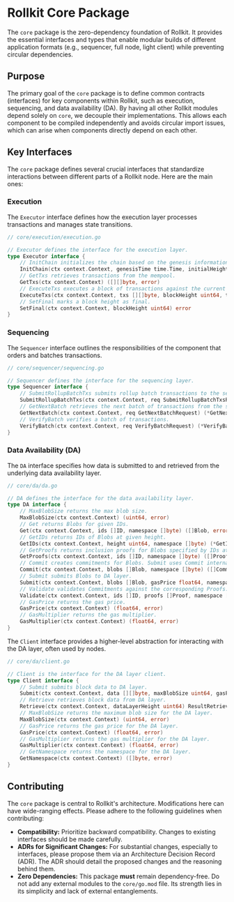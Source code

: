 # Rollkit Core Package

The `core` package is the zero-dependency foundation of Rollkit. It provides the essential interfaces and types that enable modular builds of different application formats (e.g., sequencer, full node, light client) while preventing circular dependencies.

## Purpose

The primary goal of the `core` package is to define common contracts (interfaces) for key components within Rollkit, such as execution, sequencing, and data availability (DA). By having all other Rollkit modules depend solely on `core`, we decouple their implementations. This allows each component to be compiled independently and avoids circular import issues, which can arise when components directly depend on each other.

## Key Interfaces

The `core` package defines several crucial interfaces that standardize interactions between different parts of a Rollkit node. Here are the main ones:

### Execution

The `Executor` interface defines how the execution layer processes transactions and manages state transitions.

```go
// core/execution/execution.go

// Executor defines the interface for the execution layer.
type Executor interface {
	// InitChain initializes the chain based on the genesis information.
	InitChain(ctx context.Context, genesisTime time.Time, initialHeight uint64, chainID string) (stateRoot []byte, maxBytes uint64, err error)
	// GetTxs retrieves transactions from the mempool.
	GetTxs(ctx context.Context) ([][]byte, error)
	// ExecuteTxs executes a block of transactions against the current state.
	ExecuteTxs(ctx context.Context, txs [][]byte, blockHeight uint64, timestamp time.Time, prevStateRoot []byte) (updatedStateRoot []byte, maxBytes uint64, err error)
	// SetFinal marks a block height as final.
	SetFinal(ctx context.Context, blockHeight uint64) error
}

```

### Sequencing

The `Sequencer` interface outlines the responsibilities of the component that orders and batches transactions.

```go
// core/sequencer/sequencing.go

// Sequencer defines the interface for the sequencing layer.
type Sequencer interface {
	// SubmitRollupBatchTxs submits rollup batch transactions to the sequencer.
	SubmitRollupBatchTxs(ctx context.Context, req SubmitRollupBatchTxsRequest) (*SubmitRollupBatchTxsResponse, error)
	// GetNextBatch retrieves the next batch of transactions from the sequencer.
	GetNextBatch(ctx context.Context, req GetNextBatchRequest) (*GetNextBatchResponse, error)
	// VerifyBatch verifies a batch of transactions.
	VerifyBatch(ctx context.Context, req VerifyBatchRequest) (*VerifyBatchResponse, error)
}
```

### Data Availability (DA)

The `DA` interface specifies how data is submitted to and retrieved from the underlying data availability layer.

```go
// core/da/da.go

// DA defines the interface for the data availability layer.
type DA interface {
	// MaxBlobSize returns the max blob size.
	MaxBlobSize(ctx context.Context) (uint64, error)
	// Get returns Blobs for given IDs.
	Get(ctx context.Context, ids []ID, namespace []byte) ([]Blob, error)
	// GetIDs returns IDs of Blobs at given height.
	GetIDs(ctx context.Context, height uint64, namespace []byte) (*GetIDsResult, error)
	// GetProofs returns inclusion proofs for Blobs specified by IDs at given height.
	GetProofs(ctx context.Context, ids []ID, namespace []byte) ([]Proof, error)
	// Commit creates commitments for Blobs. Submit uses Commit internally.
	Commit(ctx context.Context, blobs []Blob, namespace []byte) ([]Commitment, error)
	// Submit submits Blobs to DA layer.
	Submit(ctx context.Context, blobs []Blob, gasPrice float64, namespace []byte) ([]ID, error)
	// Validate validates Commitments against the corresponding Proofs. This should be possible without retrieving the Blobs.
	Validate(ctx context.Context, ids []ID, proofs []Proof, namespace []byte) ([]bool, error)
	// GasPrice returns the gas price.
	GasPrice(ctx context.Context) (float64, error)
	// GasMultiplier returns the gas multiplier.
	GasMultiplier(ctx context.Context) (float64, error)
}
```

The `Client` interface provides a higher-level abstraction for interacting with the DA layer, often used by nodes.

```go
// core/da/client.go

// Client is the interface for the DA layer client.
type Client interface {
	// Submit submits block data to DA layer.
	Submit(ctx context.Context, data [][]byte, maxBlobSize uint64, gasPrice float64) ResultSubmit
	// Retrieve retrieves block data from DA layer.
	Retrieve(ctx context.Context, dataLayerHeight uint64) ResultRetrieve
	// MaxBlobSize returns the maximum blob size for the DA layer.
	MaxBlobSize(ctx context.Context) (uint64, error)
	// GasPrice returns the gas price for the DA layer.
	GasPrice(ctx context.Context) (float64, error)
	// GasMultiplier returns the gas multiplier for the DA layer.
	GasMultiplier(ctx context.Context) (float64, error)
	// GetNamespace returns the namespace for the DA layer.
	GetNamespace(ctx context.Context) ([]byte, error)
}
```

## Contributing

The `core` package is central to Rollkit's architecture. Modifications here can have wide-ranging effects. Please adhere to the following guidelines when contributing:

- **Compatibility:** Prioritize backward compatibility. Changes to existing interfaces should be made carefully.
- **ADRs for Significant Changes:** For substantial changes, especially to interfaces, please propose them via an Architecture Decision Record (ADR). The ADR should detail the proposed changes and the reasoning behind them.
- **Zero Dependencies:** This package **must** remain dependency-free. Do not add any external modules to the `core/go.mod` file. Its strength lies in its simplicity and lack of external entanglements.
